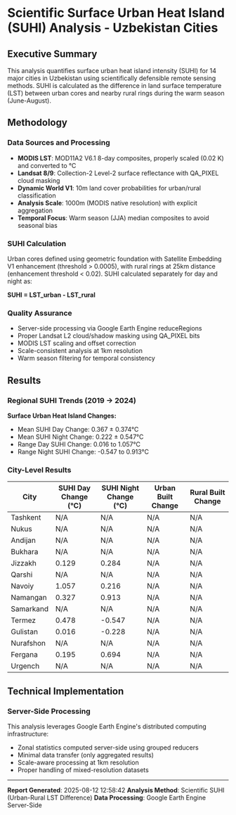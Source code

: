
# Scientific Surface Urban Heat Island (SUHI) Analysis - Uzbekistan Cities

## Executive Summary

This analysis quantifies surface urban heat island intensity (SUHI) for 14 major cities in Uzbekistan using scientifically defensible remote sensing methods. SUHI is calculated as the difference in land surface temperature (LST) between urban cores and nearby rural rings during the warm season (June-August).

## Methodology

### Data Sources and Processing
- **MODIS LST**: MOD11A2 V6.1 8-day composites, properly scaled (0.02 K) and converted to °C
- **Landsat 8/9**: Collection-2 Level-2 surface reflectance with QA_PIXEL cloud masking
- **Dynamic World V1**: 10m land cover probabilities for urban/rural classification
- **Analysis Scale**: 1000m (MODIS native resolution) with explicit aggregation
- **Temporal Focus**: Warm season (JJA) median composites to avoid seasonal bias

### SUHI Calculation
Urban cores defined using geometric foundation with Satellite Embedding V1 enhancement (threshold > 0.0005), with rural rings at 25km distance (enhancement threshold < 0.02). SUHI calculated separately for day and night as:

**SUHI = LST_urban - LST_rural**

### Quality Assurance
- Server-side processing via Google Earth Engine reduceRegions
- Proper Landsat L2 cloud/shadow masking using QA_PIXEL bits
- MODIS LST scaling and offset correction
- Scale-consistent analysis at 1km resolution
- Warm season filtering for temporal consistency

## Results

### Regional SUHI Trends (2019 → 2024)

**Surface Urban Heat Island Changes:**
- Mean SUHI Day Change: 0.367 ± 0.374°C
- Mean SUHI Night Change: 0.222 ± 0.547°C
- Range Day SUHI Change: 0.016 to 1.057°C
- Range Night SUHI Change: -0.547 to 0.913°C

### City-Level Results

| City | SUHI Day Change (°C) | SUHI Night Change (°C) | Urban Built Change | Rural Built Change |
|------|---------------------|----------------------|------------------|------------------|
| Tashkent | N/A | N/A | N/A | N/A |
| Nukus | N/A | N/A | N/A | N/A |
| Andijan | N/A | N/A | N/A | N/A |
| Bukhara | N/A | N/A | N/A | N/A |
| Jizzakh | 0.129 | 0.284 | N/A | N/A |
| Qarshi | N/A | N/A | N/A | N/A |
| Navoiy | 1.057 | 0.216 | N/A | N/A |
| Namangan | 0.327 | 0.913 | N/A | N/A |
| Samarkand | N/A | N/A | N/A | N/A |
| Termez | 0.478 | -0.547 | N/A | N/A |
| Gulistan | 0.016 | -0.228 | N/A | N/A |
| Nurafshon | N/A | N/A | N/A | N/A |
| Fergana | 0.195 | 0.694 | N/A | N/A |
| Urgench | N/A | N/A | N/A | N/A |


## Technical Implementation

### Server-Side Processing
This analysis leverages Google Earth Engine's distributed computing infrastructure:
- Zonal statistics computed server-side using grouped reducers
- Minimal data transfer (only aggregated results)
- Scale-aware processing at 1km resolution
- Proper handling of mixed-resolution datasets

---

**Report Generated**: 2025-08-12 12:58:42
**Analysis Method**: Scientific SUHI (Urban-Rural LST Difference)
**Data Processing**: Google Earth Engine Server-Side
